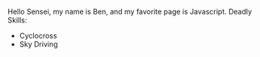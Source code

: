 Hello Sensei, my name is Ben, and my favorite page is Javascript. 
Deadly Skills:
* Cyclocross
* Sky Driving

